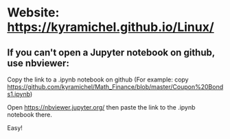 # Website: https://kyramichel.github.io/Linux/




## If you can't open a Jupyter notebook on github, use nbviewer:

Copy the link to a .ipynb notebook on github (For example: copy https://github.com/kyramichel/Math_Finance/blob/master/Coupon%20Bonds1.ipynb)

Open https://nbviewer.jupyter.org/ then paste the link to the .ipynb notebook there. 

Easy!
